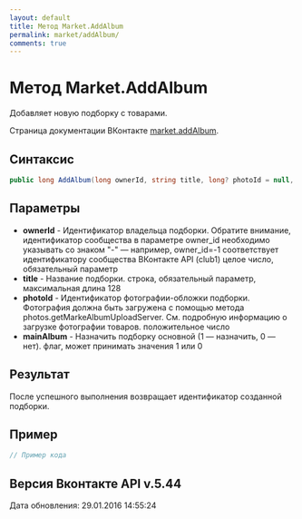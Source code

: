 ```yaml
---
layout: default
title: Метод Market.AddAlbum
permalink: market/addAlbum/
comments: true
---
```

# Метод Market.AddAlbum
Добавляет новую подборку с товарами.

Страница документации ВКонтакте [market.addAlbum](https://vk.com/dev/market.addAlbum).

## Синтаксис
``` csharp
public long AddAlbum(long ownerId, string title, long? photoId = null, bool mainAlbum = false)
```

## Параметры
+ **ownerId** - Идентификатор владельца подборки. 
Обратите внимание, идентификатор сообщества в параметре owner_id необходимо указывать со знаком "-" — например, owner_id=-1 соответствует идентификатору сообщества ВКонтакте API (club1)  целое число, обязательный параметр
+ **title** - Название подборки. строка, обязательный параметр, максимальная длина 128
+ **photoId** - Идентификатор фотографии-обложки подборки. 
Фотография должна быть загружена с помощью метода photos.getMarkeAlbumUploadServer. См. подробную информацию о загрузке фотографии товаров. положительное число
+ **mainAlbum** - Назначить подборку основной (1 — назначить, 0 — нет). флаг, может принимать значения 1 или 0

## Результат
После успешного выполнения возвращает идентификатор созданной подборки.

## Пример
``` csharp
// Пример кода
```

## Версия Вконтакте API v.5.44
Дата обновления: 29.01.2016 14:55:24
